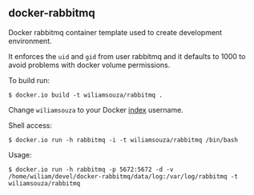 docker-rabbitmq
------------

Docker rabbitmq container template used to create development environment.

It enforces the ``uid`` and ``gid`` from user rabbitmq and it defaults
to 1000 to avoid problems with docker volume permissions.

To build run:

```
$ docker.io build -t wiliamsouza/rabbitmq .
```

Change `wiliamsouza` to your Docker
[index](https://index.docker.io/u/wiliamsouza/) username.

Shell access:

```
$ docker.io run -h rabbitmq -i -t wiliamsouza/rabbitmq /bin/bash
```

Usage:

```
$ docker.io run -h rabbitmq -p 5672:5672 -d -v /home/wiliam/devel/docker-rabbitmq/data/log:/var/log/rabbitmq -t wiliamsouza/rabbitmq
```
